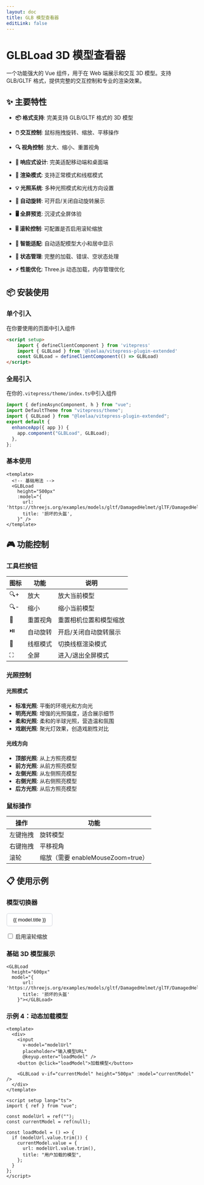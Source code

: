 ```yaml
---
layout: doc
title: GLB 模型查看器
editLink: false
---
```


<script setup>
import { ref } from 'vue'

const models = [
  {
    url: 'https://threejs.org/examples/models/gltf/DamagedHelmet/glTF/DamagedHelmet.gltf',
    title: '损坏的头盔'
  },
  {
    url: 'https://raw.githubusercontent.com/KhronosGroup/glTF-Sample-Models/master/2.0/Duck/glTF/Duck.gltf',
    title: '橡皮鸭'
  },
  {
    url: 'https://raw.githubusercontent.com/KhronosGroup/glTF-Sample-Models/master/2.0/Avocado/glTF/Avocado.gltf',
    title: '牛油果'
  }
]

const currentModel = ref(models[0])
const enableZoom = ref(false)
</script>

# GLBLoad 3D 模型查看器

一个功能强大的 Vue 组件，用于在 Web 端展示和交互 3D 模型。支持 GLB/GLTF 格式，提供完整的交互控制和专业的渲染效果。

## ✨ 主要特性

- **📦 格式支持**: 完美支持 GLB/GLTF 格式的 3D 模型
- **🖱️ 交互控制**: 鼠标拖拽旋转、缩放、平移操作
- **🔍 视角控制**: 放大、缩小、重置视角
- **📱 响应式设计**: 完美适配移动端和桌面端
- **🎨 渲染模式**: 支持正常模式和线框模式
- **💡 光照系统**: 多种光照模式和光线方向设置

- **🔄 自动旋转**: 可开启/关闭自动旋转展示
- **🖥️ 全屏预览**: 沉浸式全屏体验
- **🎚️ 滚轮控制**: 可配置是否启用滚轮缩放
- **📐 智能适配**: 自动适配模型大小和居中显示
- **🔧 状态管理**: 完整的加载、错误、空状态处理
- **⚡ 性能优化**: Three.js 动态加载，内存管理优化

## 📦 安装使用

### 单个引入

在你要使用的页面中引入组件

```md
<script setup>
    import { defineClientComponent } from 'vitepress'
    import { GLBLoad } from '@leelaa/vitepress-plugin-extended'
    const GLBLoad = defineClientComponent(() => GLBLoad)
</script>
```

### 全局引入

在你的`.vitepress/theme/index.ts`中引入组件

```js
import { defineAsyncComponent, h } from "vue";
import DefaultTheme from "vitepress/theme";
import { GLBLoad } from "@leelaa/vitepress-plugin-extended";
export default {
  enhanceApp({ app }) {
    app.component("GLBLoad", GLBLoad);
  },
};
```

### 基本使用

```vue
<template>
  <!-- 基础用法 -->
  <GLBLoad
    height="500px"
    :model="{
      url: 'https://threejs.org/examples/models/gltf/DamagedHelmet/glTF/DamagedHelmet.gltf',
      title: '损坏的头盔',
    }" />
</template>
```

<GLBLoad
    height="500px"
    :model=" {url: 'https://threejs.org/examples/models/gltf/DamagedHelmet/glTF/DamagedHelmet.gltf',title: '损坏的头盔'}"
  />

## 🎮 功能控制

### 工具栏按钮

| 图标 | 功能     | 说明                   |
| ---- | -------- | ---------------------- |
| 🔍+  | 放大     | 放大当前模型           |
| 🔍-  | 缩小     | 缩小当前模型           |
| 🔄   | 重置视角 | 重置相机位置和模型缩放 |
| ⏯️   | 自动旋转 | 开启/关闭自动旋转展示  |
| 📐   | 线框模式 | 切换线框渲染模式       |
| ⛶    | 全屏     | 进入/退出全屏模式      |

### 光照控制

#### 光照模式

- **标准光照**: 平衡的环境光和方向光
- **明亮光照**: 增强的光照强度，适合展示细节
- **柔和光照**: 柔和的半球光照，营造温和氛围
- **戏剧光照**: 聚光灯效果，创造戏剧性对比

#### 光线方向

- **顶部光照**: 从上方照亮模型
- **前方光照**: 从前方照亮模型
- **左侧光照**: 从左侧照亮模型
- **右侧光照**: 从右侧照亮模型
- **后方光照**: 从后方照亮模型

### 鼠标操作

| 操作     | 功能                              |
| -------- | --------------------------------- |
| 左键拖拽 | 旋转模型                          |
| 右键拖拽 | 平移视角                          |
| 滚轮     | 缩放（需要 enableMouseZoom=true） |

## 📋 使用示例

### 模型切换器

<div class="model-selector">
    <button
    v-for="model in models"
    :key="model.url"
    @click="currentModel = model"
    :class="{ active: currentModel === model }"
    >
    {{ model.title }}
    </button>
</div>

<GLBLoad
    height="600px"
    :model="currentModel"
    :enableMouseZoom="enableZoom"
/>
<label>
<input type="checkbox" v-model="enableZoom">
启用滚轮缩放
</label>

### 基础 3D 模型展示

```vue
<GLBLoad
  height="600px"
  model="{
      url: 'https://threejs.org/examples/models/gltf/DamagedHelmet/glTF/DamagedHelmet.gltf',
      title: '损坏的头盔'
    }"></GLBLoad>
```

<style scoped>
.model-selector {
  display: flex;
  gap: 8px;
  margin-top: 16px;
  margin-bottom: 16px;
}

.model-selector button {
  padding: 8px 16px;
  border: 2px solid #e5e7eb;
  background: white;
  border-radius: 6px;
  cursor: pointer;
  transition: all 0.2s;
}

.model-selector button:hover {
  border-color: #3b82f6;
}

.model-selector button.active {
  background: #3b82f6;
  color: white;
  border-color: #3b82f6;
}
</style>

### 示例 4：动态加载模型

```vue
<template>
  <div>
    <input
      v-model="modelUrl"
      placeholder="输入模型URL"
      @keyup.enter="loadModel" />
    <button @click="loadModel">加载模型</button>

    <GLBLoad v-if="currentModel" height="500px" :model="currentModel" />
  </div>
</template>

<script setup lang="ts">
import { ref } from "vue";

const modelUrl = ref("");
const currentModel = ref(null);

const loadModel = () => {
  if (modelUrl.value.trim()) {
    currentModel.value = {
      url: modelUrl.value.trim(),
      title: "用户加载的模型",
    };
  }
};
</script>
```
